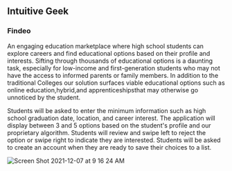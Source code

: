 
## Intuitive Geek
### Findeo

An engaging education marketplace where high school students can explore careers and find educational options based on their profile and interests.  Sifting through thousands of educational options is a daunting task, especially for low-income and first-generation students who may not have the access to informed parents or family members. In addition to the traditional Colleges our solution surfaces viable educational options such as online education,hybrid,and apprenticeshipsthat may otherwise go unnoticed by the student. 

Students will be asked to enter the minimum information such as high school graduation date, location, and career interest. The application will display between 3 and 5 options based on the student's profile and our proprietary algorithm. Students will review and swipe left to reject the option or swipe right to indicate they are interested. Students will be asked to create an account when they are ready to save their choices to a list.

![Screen Shot 2021-12-07 at 9 16 24 AM](https://user-images.githubusercontent.com/95147233/147524141-c132cb46-2cd5-4110-82c4-bab8584952f5.png)
